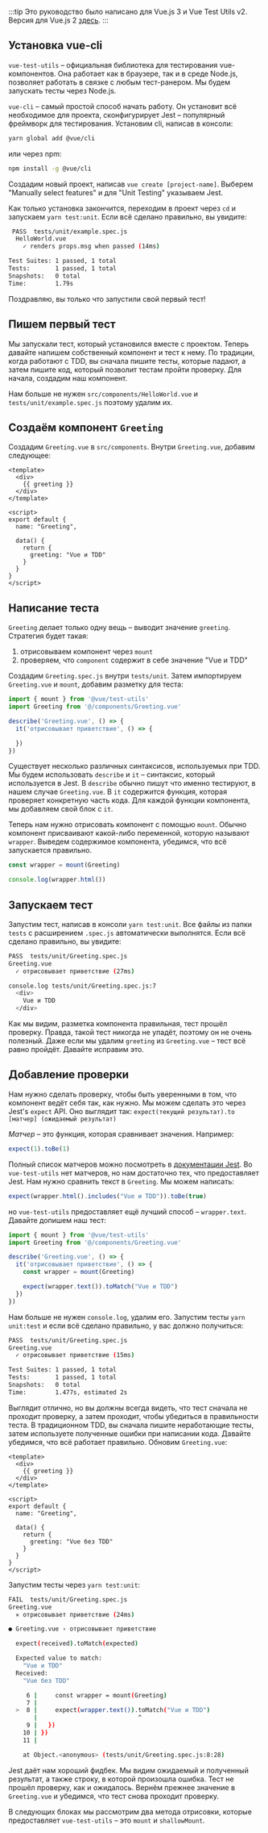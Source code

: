 :::tip Это руководство было написано для Vue.js 3 и Vue Test Utils v2.
Версия для Vue.js 2 [здесь](/ru).
:::

## Установка vue-cli

`vue-test-utils` – официальная библиотека для тестирования vue-компонентов. Она работает как в браузере, так и в среде Node.js, позволяет работать в связке с любым тест-ранером. Мы будем запускать тесты через Node.js.

`vue-cli` – самый простой способ начать работу. Он установит всё необходимое для проекта, сконфигурирует Jest – популярный фреймворк для тестирования. Установим cli, написав в консоли:

```bash
yarn global add @vue/cli
```

или через npm:

```bash
npm install -g @vue/cli
```

Создадим новый проект, написав `vue create [project-name]`. Выберем "Manually select features" и для "Unit Testing" указываем Jest.

Как только установка закончится, переходим в проект через `cd` и запускаем `yarn test:unit`. Если всё сделано правильно, вы увидите:

```bash
 PASS  tests/unit/example.spec.js
  HelloWorld.vue
    ✓ renders props.msg when passed (14ms)

Test Suites: 1 passed, 1 total
Tests:       1 passed, 1 total
Snapshots:   0 total
Time:        1.79s
```

Поздравляю, вы только что запустили свой первый тест!

## Пишем первый тест

Мы запускали тест, который установился вместе с проектом. Теперь давайте напишем собственный компонент и тест к нему. По традиции, когда работают с TDD, вы сначала пишите тесты, которые падают, а затем пишите код, который позволит тестам пройти проверку. Для начала, создадим наш компонент.

Нам больше не нужен `src/components/HelloWorld.vue` и `tests/unit/example.spec.js` поэтому удалим их.

## Создаём компонент `Greeting`

Создадим `Greeting.vue` в `src/components`. Внутри `Greeting.vue`, добавим следующее:

```vue
<template>
  <div>
    {{ greeting }}
  </div>
</template>

<script>
export default {
  name: "Greeting",

  data() {
    return {
      greeting: "Vue и TDD"
    }
  }
}
</script>
```

## Написание теста

`Greeting` делает только одну вещь – выводит значение `greeting`. Стратегия будет такая:

1. отрисовываем компонент через `mount`
2. проверяем, что `component` содержит в себе значение "Vue и TDD"

Создадим `Greeting.spec.js` внутри `tests/unit`. Затем импортируем `Greeting.vue` и `mount`, добавим разметку для теста:

```js
import { mount } from '@vue/test-utils'
import Greeting from '@/components/Greeting.vue'

describe('Greeting.vue', () => {
  it('отрисовывает приветствие', () => {

  })
})
```
Существует несколько различных синтаксисов, используемых при TDD. Мы будем использовать `describe` и `it` – синтаксис, который используется в Jest. В `describe` обычно пишут что именно тестируют, в нашем случае `Greeting.vue`. В `it` содержится функция, которая проверяет конкретную часть кода. Для каждой функции компонента, мы добавляем свой блок с `it`.

Теперь нам нужно отрисовать компонент с помощью `mount`. Обычно компонент присваивают какой-либо переменной, которую называют `wrapper`. Выведем содержимое компонента, убедимся, что всё запускается правильно.

```js
const wrapper = mount(Greeting)

console.log(wrapper.html())
```

## Запускаем тест

Запустим тест, написав в консоли `yarn test:unit`. Все файлы из папки `tests` c расширением `.spec.js` автоматически выполнятся. Если всё сделано правильно, вы увидите:

```bash
PASS  tests/unit/Greeting.spec.js
Greeting.vue
  ✓ отрисовывает приветствие (27ms)

console.log tests/unit/Greeting.spec.js:7
  <div>
    Vue и TDD
  </div>
```

Как мы видим, разметка компонента правильная, тест прошёл проверку. Правда, такой тест никогда не упадёт, поэтому он не очень полезный. Даже если мы удалим `greeting` из `Greeting.vue` – тест всё равно пройдёт. Давайте исправим это.

## Добавление проверки

Нам нужно сделать проверку, чтобы быть уверенными в том, что компонент ведёт себя так, как нужно. Мы можем сделать это через Jest's `expect` API. Оно выглядит так: `expect(текущий результат).to [матчер] (ожидаемый результат)`

_Матчер_ – это функция, которая сравнивает значения. Например:

```js
expect(1).toBe(1)
```

Полный список матчеров можно посмотреть в [документации Jest](https://jestjs.io/docs/ru/expect). Во `vue-test-utils` нет матчеров, но нам достаточно тех, что предоставляет Jest. Нам нужно сравнить текст в `Greeting`. Мы можем написать:

```js
expect(wrapper.html().includes("Vue и TDD")).toBe(true)
```

но `vue-test-utils` предоставляет ещё лучший способ – `wrapper.text`. Давайте допишем наш тест:

```js
import { mount } from '@vue/test-utils'
import Greeting from '@/components/Greeting.vue'

describe('Greeting.vue', () => {
  it('отрисовывает приветствие', () => {
    const wrapper = mount(Greeting)

    expect(wrapper.text()).toMatch("Vue и TDD")
  })
})
```

Нам больше не нужен `console.log`, удалим его. Запустим тесты `yarn unit:test` и если всё сделано правильно, у вас должно получиться:

```bash
PASS  tests/unit/Greeting.spec.js
Greeting.vue
  ✓ отрисовывает приветствие (15ms)

Test Suites: 1 passed, 1 total
Tests:       1 passed, 1 total
Snapshots:   0 total
Time:        1.477s, estimated 2s
```

Выглядит отлично, но вы должны всегда видеть, что тест сначала не проходит проверку, а затем проходит, чтобы убедиться в правильности теста. В традиционном TDD, вы сначала пишите неработающие тесты, затем используете полученные ошибки при написании кода. Давайте убедимся, что всё работает правильно. Обновим `Greeting.vue`:

```vue
<template>
  <div>
    {{ greeting }}
  </div>
</template>

<script>
export default {
  name: "Greeting",

  data() {
    return {
      greeting: "Vue без TDD"
    }
  }
}
</script>
```

Запустим тесты через `yarn test:unit`:

```bash
FAIL  tests/unit/Greeting.spec.js
Greeting.vue
  ✕ отрисовывает приветствие (24ms)

● Greeting.vue › отрисовывает приветствие

  expect(received).toMatch(expected)

  Expected value to match:
    "Vue и TDD"
  Received:
    "Vue без TDD"

     6 |     const wrapper = mount(Greeting)
     7 |
  >  8 |     expect(wrapper.text()).toMatch("Vue и TDD")
       |                            ^
     9 |   })
    10 | })
    11 |

    at Object.<anonymous> (tests/unit/Greeting.spec.js:8:28)
```

Jest даёт нам хороший фидбек. Мы видим ожидаемый и полученный результат, а также строку, в которой произошла ошибка. Тест не прошёл проверку, как и ожидалось. Вернём прежнее значение в `Greeting.vue` и убедимся, что тест снова проходит проверку.

В следующих блоках мы рассмотрим два метода отрисовки, которые предоставляет `vue-test-utils` – это `mount` и `shallowMount`.
